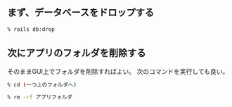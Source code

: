 ## まず、データベースをドロップする
```sh
% rails db:drop
```

## 次にアプリのフォルダを削除する
そのままGUI上でフォルダを削除すればよい。
次のコマンドを実行しても良い。
```sh
% cd (一つ上のフォルダへ)

% rm -rf アプリフォルダ
```